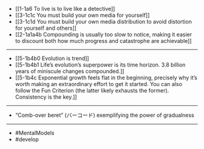 - [[1-1a6 To live is to live like a detective]]
- [[3-1c1c You must build your own media for yourself]]
- [[3-1c1d You must build your own media distribution to avoid distortion for yourself and others]]
- [[2-1a1a4b Compounding is usually too slow to notice, making it easier to discount both how much progress and catastrophe are achievable]]
---
- [[5-1b4b0 Evolution is trend]]
- [[5-1b4b1 Life’s evolution’s superpower is its time horizon. 3.8 billion years of miniscule changes compounded.]]
- [[5-1b4c Exponential growth feels flat in the beginning, precisely why it’s worth making an extraordinary effort to get it started. You can also follow the Fun Criterion (the latter likely exhausts the former). Consistency is the key.]]
---
- “Comb-over beret” (バーコード) exemplifying the power of gradualness
---
- #MentalModels
- #develop
